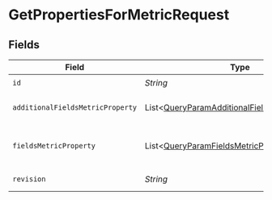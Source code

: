 # GetPropertiesForMetricRequest


## Fields

| Field                                                                                                                   | Type                                                                                                                    | Required                                                                                                                | Description                                                                                                             | Example                                                                                                                 |
| ----------------------------------------------------------------------------------------------------------------------- | ----------------------------------------------------------------------------------------------------------------------- | ----------------------------------------------------------------------------------------------------------------------- | ----------------------------------------------------------------------------------------------------------------------- | ----------------------------------------------------------------------------------------------------------------------- |
| `id`                                                                                                                    | *String*                                                                                                                | :heavy_check_mark:                                                                                                      | The ID of the metric                                                                                                    | 925e38                                                                                                                  |
| `additionalFieldsMetricProperty`                                                                                        | List\<[QueryParamAdditionalFieldsMetricProperty](../../models/operations/QueryParamAdditionalFieldsMetricProperty.md)>  | :heavy_minus_sign:                                                                                                      | Request additional fields not included by default in the response. Supported values: 'sample_values'                    |                                                                                                                         |
| `fieldsMetricProperty`                                                                                                  | List\<[QueryParamFieldsMetricProperty](../../models/operations/QueryParamFieldsMetricProperty.md)>                      | :heavy_minus_sign:                                                                                                      | For more information please visit https://developers.klaviyo.com/en/v2024-10-15/reference/api-overview#sparse-fieldsets |                                                                                                                         |
| `revision`                                                                                                              | *String*                                                                                                                | :heavy_check_mark:                                                                                                      | API endpoint revision (format: YYYY-MM-DD[.suffix])                                                                     |                                                                                                                         |